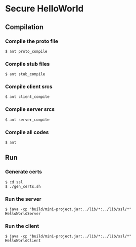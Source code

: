 # Secure HelloWorld

## Compilation 

### Compile the proto file

```
$ ant proto_compile
```

### Compile stub files

```
$ ant stub_compile
```

### Compile client srcs

```
$ ant client_compile
```

### Compile server srcs

```
$ ant server_compile
```

### Compile all codes

```
$ ant 
```

## Run

### Generate certs

```
$ cd ssl
$ ./gen_certs.sh
```

### Run the server

```
$ java -cp "build/mini-project.jar:../lib/*:../lib/ssl/*" HelloWorldServer
```

### Run the client

```
$ java -cp "build/mini-project.jar:../lib/*:../lib/ssl/*" HelloWorldClient
```
